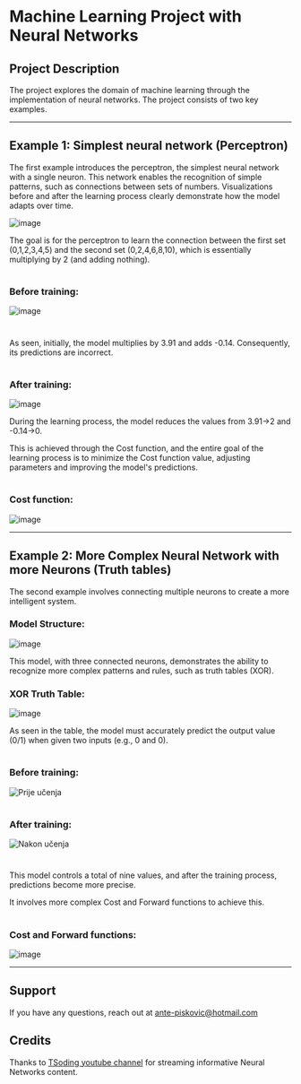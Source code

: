 # Machine Learning Project with Neural Networks

## Project Description
The project explores the domain of machine learning through the implementation of neural networks. The project consists of two key examples.

---

## Example 1: Simplest neural network (Perceptron)

The first example introduces the perceptron, the simplest neural network with a single neuron. This network enables the recognition of simple patterns, such as connections between sets of numbers. Visualizations before and after the learning process clearly demonstrate how the model adapts over time.

![image](https://github.com/AnteDev00/Machine-Learning-NN/assets/151842550/a1350c8e-3352-4088-a6d1-83f348767fa1)

The goal is for the perceptron to learn the connection between the first set (0,1,2,3,4,5) and the second set (0,2,4,6,8,10), which is essentially multiplying by 2 (and adding nothing).

#
### Before training:
![image](https://github.com/AnteDev00/Machine-Learning-NN/assets/151842550/396e103b-4b23-4415-93da-dad3c9e5ca02)
#

As seen, initially, the model multiplies by 3.91 and adds -0.14. Consequently, its predictions are incorrect.
#
### After training:
![image](https://github.com/AnteDev00/Machine-Learning-NN/assets/151842550/ba43ed70-9f99-45dc-9481-a74c71a12f4b)

During the learning process, the model reduces the values from 3.91->2 and -0.14->0. 

This is achieved through the Cost function, and the entire goal of the learning process is to minimize the Cost function value, adjusting parameters and improving the model's predictions.
#

### Cost function:
![image](https://github.com/AnteDev00/Machine-Learning-NN/assets/151842550/10fb094b-b9e3-418c-8a23-ff86cf7d0e41)


---

## Example 2: More Complex Neural Network with more Neurons (Truth tables)

The second example involves connecting multiple neurons to create a more intelligent system.

### Model Structure:
![image](https://github.com/AnteDev00/Machine-Learning/assets/151842550/cedc50fb-1493-4fe6-addc-d38209e8e596)

This model, with three connected neurons, demonstrates the ability to recognize more complex patterns and rules, such as truth tables (XOR).

### XOR Truth Table:
![image](https://github.com/AnteDev00/Machine-Learning/assets/151842550/4eac1bea-4556-4c04-9f6e-3499b13a96b6)

As seen in the table, the model must accurately predict the output value (0/1) when given two inputs (e.g., 0 and 0).
#
### Before training:
![Prije učenja](https://github.com/AnteDev00/Machine-Learning/assets/151842550/4494c54c-f61a-4a68-b043-b6fe0335bbd6)
#
### After training:
![Nakon učenja](https://github.com/AnteDev00/Machine-Learning/assets/151842550/7a37a789-9743-4d13-9013-e914ae231e80)
#
This model controls a total of nine values, and after the training process, predictions become more precise. 

It involves more complex Cost and Forward functions to achieve this.
#
### Cost and Forward functions:
![image](https://github.com/AnteDev00/Machine-Learning/assets/151842550/14fac635-2a2c-4bf7-91f4-e4ed80c78dde)

--- 

## Support
If you have any questions, reach out at [ante-piskovic@hotmail.com](mailto:ante-piskovic@hotmail.com)


## Credits
Thanks to [TSoding youtube channel](https://www.youtube.com/@TsodingDaily) for streaming informative Neural Networks content. 

